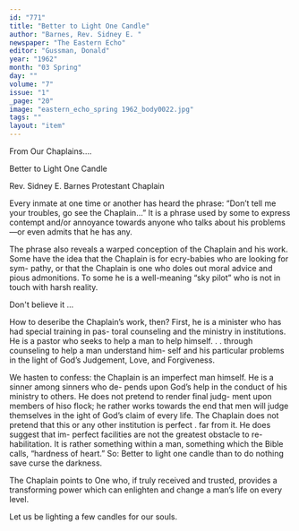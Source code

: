 ```yaml
---
id: "771"
title: "Better to Light One Candle"
author: "Barnes, Rev. Sidney E. "
newspaper: "The Eastern Echo"
editor: "Gussman, Donald"
year: "1962"
month: "03 Spring"
day: ""
volume: "7"
issue: "1"
_page: "20"
image: "eastern_echo_spring 1962_body0022.jpg"
tags: ""
layout: "item"
---
```

From Our Chaplains....

Better to Light One Candle

Rev. Sidney E. Barnes
Protestant Chaplain

Every inmate at one time or another has heard the
phrase: “Don’t tell me your troubles, go see the
Chaplain...” It is a phrase used by some to express
contempt and/or annoyance towards anyone who
talks about his problems—or even admits that he
has any.

The phrase also reveals a warped conception of the
Chaplain and his work. Some have the idea that the
Chaplain is for ecry-babies who are looking for sym-
pathy, or that the Chaplain is one who doles out
moral advice and pious admonitions. To some he is
a well-meaning “sky pilot” who is not in touch with
harsh reality.

Don't believe it ...

How to deseribe the Chaplain’s work, then? First,
he is a minister who has had special training in pas-
toral counseling and the ministry in institutions. He
is a pastor who seeks to help a man to help himself. . .
through counseling to help a man understand him-
self and his particular problems in the light of God’s
Judgement, Love, and Forgiveness.

We hasten to confess: the Chaplain is an imperfect
man himself. He is a sinner among sinners who de-
pends upon God’s help in the conduct of his ministry
to others. He does not pretend to render final judg-
ment upon members of hiso flock; he rather works
towards the end that men will judge themselves in
the ight of God’s claim of every life. The Chaplain
does not pretend that this or any other institution is
perfect . far from it. He does suggest that im-
perfect facilities are not the greatest obstacle to re-
habilitation. It is rather something within a man,
something which the Bible calls, “hardness of heart.”
So: Better to light one candle than to do nothing
save curse the darkness.

The Chaplain points to One who, if truly received
and trusted, provides a transforming power which
can enlighten and change a man’s life on every level.

Let us be lighting a few candles for our souls.
